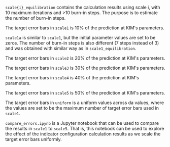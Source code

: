 `scale{i}_equilibration` contains the calculation results using scale i, with 10 maximum
iterations and >10 burn-in steps. The purpose is to estimate the number of burn-in steps.

The target error bars in `scale1` is 10% of the prediction at KIM's parameters.

`scale1a` is similar to `scale1`, but the initial parameter values are set to be zeros.
The number of burn-in steps is also different (7 steps instead of 3) and was obtained with
similar way as in `scale1_equilibration`.

The target error bars in `scale2` is 20% of the prediction at KIM's parameters.

The target error bars in `scale3` is 30% of the prediction at KIM's parameters.

The target error bars in `scale4` is 40% of the prediction at KIM's parameters.

The target error bars in `scale5` is 50% of the prediction at KIM's parameters.

The target error bars in `uniform` is a uniform values across da values, where the values
are set to be the maximum number of target error bars used in `scale1`.

`compare_errors.ipynb` is a Jupyter notebook that can be used to compare the results in
`scale1` to `scale5`. That is, this notebook can be used to explore the effect of the
indicator configuration calculation results as we scale the target error bars uniformly.
